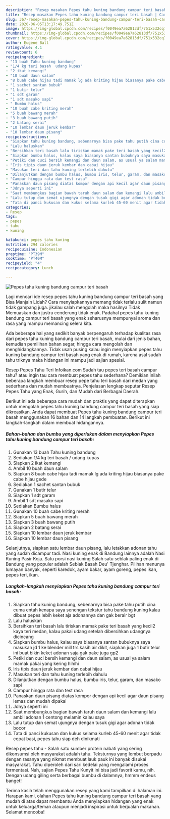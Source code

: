 ```yaml
---
description: "Resep masakan Pepes tahu kuning bandung campur teri basah | Cara Bikin Pepes tahu kuning bandung campur teri basah Yang Sedap"
title: "Resep masakan Pepes tahu kuning bandung campur teri basah | Cara Bikin Pepes tahu kuning bandung campur teri basah Yang Sedap"
slug: 367-resep-masakan-pepes-tahu-kuning-bandung-campur-teri-basah-cara-bikin-pepes-tahu-kuning-bandung-campur-teri-basah-yang-sedap
date: 2020-06-05T13:17:49.751Z
image: https://img-global.cpcdn.com/recipes/f0049ea7a62813df/751x532cq70/pepes-tahu-kuning-bandung-campur-teri-basah-foto-resep-utama.jpg
thumbnail: https://img-global.cpcdn.com/recipes/f0049ea7a62813df/751x532cq70/pepes-tahu-kuning-bandung-campur-teri-basah-foto-resep-utama.jpg
cover: https://img-global.cpcdn.com/recipes/f0049ea7a62813df/751x532cq70/pepes-tahu-kuning-bandung-campur-teri-basah-foto-resep-utama.jpg
author: Eugene Ball
ratingvalue: 4.1
reviewcount: 6
recipeingredient:
- "13 buah Tahu kuning bandung"
- "1/4 kg teri basah  udang kupas"
- "2 ikat kemangi"
- "10 buah daun salam"
- "8 buah cabe hijau tadi mamak lg ada kriting hijau biasanya pake cabe hijau gede"
- "1 sachet santan bubuk"
- "1 butir telur"
- "1 sdt garam"
- "1 sdt masako sapi"
- " Bumbu halus"
- "10 buah cabe kriting merah"
- "5 buah bawang merah"
- "3 buah bawang putih"
- "2 batang serai"
- "10 lembar daun jeruk kembar"
- "10 lembar daun pisang"
recipeinstructions:
- "Siapkan tahu kuning bandung, sebenarnya bisa pake tahu putih cina cuma entah kenapa saya senengan tekstur tahu bandung kuning kalau dibuat pepes lebih keket aja adonannya dan gak berair bgt"
- "Lalu haluskan"
- "Bersihkan teri basah lalu tiriskan mamak pake teri basah yang kecil2 kaya teri medan, kalau pakai udang setelah dibersihkan udangnya dicincang"
- "Siapkan bumbu halus, kalau saya biasanya santan bubuknya saya masukan jd 1 ke blender mill trs kasih air dikit, siapkan juga 1 butir telur ini buat bikin keket adonan saja gak pake juga gp2"
- "Petiki dan cuci bersih kemangi dan daun salam, as usual ya salam mamak pakai yang kering hihihi"
- "Iris tipis daun jeruk kembar dan cabai hijau"
- "Masukan teri dan tahu kuning terlebih dahulu"
- "Dilanjutkan dengan bumbu halus, bumbu iris, telur, garam, dan masako sapi"
- "Campur hingga rata dan test rasa"
- "Panaskan daun pisang diatas kompor dengan api kecil agar daun pisang lemas dan mudah dipakai"
- "Jdnya seperti ini"
- "Saat membungkus bagian bawah taruh daun salam dan kemangi lalu ambil adonan 1 centong melamin kalau saya"
- "Lalu tutup dan semat ujungnya dengan tusuk gigi agar adonan tidak bocor"
- "Tata di panci kukusan dan kukus selama kurleb 45-60 menit agar tidak cepat basi, pepes tahu siap deh dinikmati"
categories:
- Resep
tags:
- pepes
- tahu
- kuning

katakunci: pepes tahu kuning 
nutrition: 294 calories
recipecuisine: Indonesian
preptime: "PT39M"
cooktime: "PT40M"
recipeyield: "4"
recipecategory: Lunch

---
```



![Pepes tahu kuning bandung campur teri basah](https://img-global.cpcdn.com/recipes/f0049ea7a62813df/751x532cq70/pepes-tahu-kuning-bandung-campur-teri-basah-foto-resep-utama.jpg)

Lagi mencari ide resep pepes tahu kuning bandung campur teri basah yang Bisa Manjain Lidah? Cara menyiapkannya memang tidak terlalu sulit namun tidak gampang juga. jikalau salah mengolah maka hasilnya Tidak Memuaskan dan justru cenderung tidak enak. Padahal pepes tahu kuning bandung campur teri basah yang enak seharusnya mempunyai aroma dan rasa yang mampu memancing selera kita.

Ada beberapa hal yang sedikit banyak berpengaruh terhadap kualitas rasa dari pepes tahu kuning bandung campur teri basah, mulai dari jenis bahan, kemudian pemilihan bahan segar, hingga cara mengolah dan menghidangkannya. Tidak usah pusing kalau ingin menyiapkan pepes tahu kuning bandung campur teri basah yang enak di rumah, karena asal sudah tahu triknya maka hidangan ini mampu jadi sajian spesial.

Resep Pepes Tahu Teri Infoikan.com Sudah tau pepes teri basah campur tahu? atau ingin tau cara membuat pepes tahu sederhana? Demikian inilah beberapa langkah membuar resep pepe tahu teri basah dari medan yang sederhana dan mudah membuatnya. Penjelasan lengkap seputar Resep Pepes Tahu yang Enak, Gurih, dan Mudah dari Berbagai Daerah.


Berikut ini ada beberapa cara mudah dan praktis yang dapat diterapkan untuk mengolah pepes tahu kuning bandung campur teri basah yang siap dikreasikan. Anda dapat membuat Pepes tahu kuning bandung campur teri basah menggunakan 16 bahan dan 14 langkah pembuatan. Berikut ini langkah-langkah dalam membuat hidangannya.

<!--inarticleads1-->

##### Bahan-bahan dan bumbu yang diperlukan dalam menyiapkan Pepes tahu kuning bandung campur teri basah:

1. Gunakan 13 buah Tahu kuning bandung
1. Sediakan 1/4 kg teri basah / udang kupas
1. Siapkan 2 ikat kemangi
1. Ambil 10 buah daun salam
1. Siapkan 8 buah cabe hijau tadi mamak lg ada kriting hijau biasanya pake cabe hijau gede
1. Sediakan 1 sachet santan bubuk
1. Gunakan 1 butir telur
1. Siapkan 1 sdt garam
1. Ambil 1 sdt masako sapi
1. Sediakan  Bumbu halus
1. Gunakan 10 buah cabe kriting merah
1. Siapkan 5 buah bawang merah
1. Siapkan 3 buah bawang putih
1. Siapkan 2 batang serai
1. Siapkan 10 lembar daun jeruk kembar
1. Siapkan 10 lembar daun pisang


Selanjutnya, siapkan satu lembar daun pisang, lalu letakkan adonan tahu yang sudah dicampur tadi. Nasi kuning enak di Bandung lainnya adalah Nasi Kuning Pasir Koja. Satu porsi nasi kuning Salah satu seblak paling enak di Bandung yang populer adalah Seblak Basah Deu&#39; Tjenghar. Pilihan menunya lumayan banyak, seperti karedok, ayam bakar, ayam goreng, pepes ikan, pepes teri, ikan. 

<!--inarticleads2-->

##### Langkah-langkah menyiapkan Pepes tahu kuning bandung campur teri basah:

1. Siapkan tahu kuning bandung, sebenarnya bisa pake tahu putih cina cuma entah kenapa saya senengan tekstur tahu bandung kuning kalau dibuat pepes lebih keket aja adonannya dan gak berair bgt
1. Lalu haluskan
1. Bersihkan teri basah lalu tiriskan mamak pake teri basah yang kecil2 kaya teri medan, kalau pakai udang setelah dibersihkan udangnya dicincang
1. Siapkan bumbu halus, kalau saya biasanya santan bubuknya saya masukan jd 1 ke blender mill trs kasih air dikit, siapkan juga 1 butir telur ini buat bikin keket adonan saja gak pake juga gp2
1. Petiki dan cuci bersih kemangi dan daun salam, as usual ya salam mamak pakai yang kering hihihi
1. Iris tipis daun jeruk kembar dan cabai hijau
1. Masukan teri dan tahu kuning terlebih dahulu
1. Dilanjutkan dengan bumbu halus, bumbu iris, telur, garam, dan masako sapi
1. Campur hingga rata dan test rasa
1. Panaskan daun pisang diatas kompor dengan api kecil agar daun pisang lemas dan mudah dipakai
1. Jdnya seperti ini
1. Saat membungkus bagian bawah taruh daun salam dan kemangi lalu ambil adonan 1 centong melamin kalau saya
1. Lalu tutup dan semat ujungnya dengan tusuk gigi agar adonan tidak bocor
1. Tata di panci kukusan dan kukus selama kurleb 45-60 menit agar tidak cepat basi, pepes tahu siap deh dinikmati


Resep pepes tahu - Salah satu sumber protein nabati yang sering dikonsumsi oleh masyarakat adalah tahu. Teksturnya yang lembut berpadu dengan rasanya yang nikmat membuat lauk pauk ini banyak disukai masyarakat. Tahu diperoleh dari sari kedelai yang mengalami proses fermentasi. Nah, sajian Pepes Tahu Kunyit ini bisa jadi favorit kamu, nih. Dengan udang giling serta berbagai bumbu di dalamnya, hmmm endeus banget! 

Terima kasih telah menggunakan resep yang kami tampilkan di halaman ini. Harapan kami, olahan Pepes tahu kuning bandung campur teri basah yang mudah di atas dapat membantu Anda menyiapkan hidangan yang enak untuk keluarga/teman ataupun menjadi inspirasi untuk berjualan makanan. Selamat mencoba!
